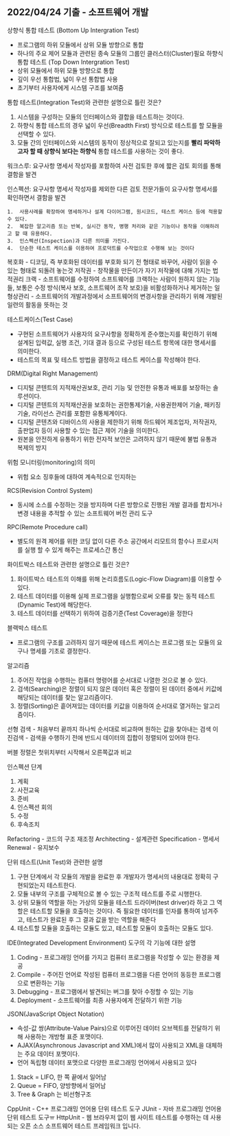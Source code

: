 ## 2022/04/24 기출 - 소프트웨어 개발

상향식 통합 테스트 (Bottom Up Intergration Test)

- 프로그램의 하위 모듈에서 상위 모듈 방향으로 통합
- 하나의 주요 제어 모듈과 관련된 종속 모듈의 그룹인 클러스터(Cluster)필요
  하향식 통합 테스트 (Top Down Intergration Test)
- 상위 모듈에서 하위 모듈 방향으로 통합
- 깊이 우선 통합법, 넓이 우선 통합법 사용
- 초기부터 사용자에게 시스템 구조를 보여줌

통합 테스트(Integration Test)와 관련한 설명으로 틀린 것은?

1. 시스템을 구성하는 모듈의 인터페이스와 결합을 테스트하는 것이다.
2. 하향식 통합 테스트의 경우 넓이 우선(Breadth First) 방식으로 테스트를 할 모듈을 선택할 수 있다.
3. 모듈 간의 인터페이스와 시스템의 동작이 정상적으로 잘되고 있는지를 **빨리 파악하고자 할 때 상향식 보다는 하향식** 통합 테스트를 사용하는 것이 좋다.

워크스루: 요구사항 명세서 작성자를 포함하여 사전 검토한 후에 짧은 검토 회의를 통해 결함을 발견

인스펙션: 요구사항 명세서 작성자를 제외한 다른 검토 전문가들이 요구사항 명세서를 확인하면서 결함을 발견

    1.	사용사례를 확장하여 명세하거나 설계 다이어그램, 원시코드, 테스트 케이스 등에 적용할 수 있다.
    2.	복잡한 알고리즘 또는 반복, 실시간 동작, 병행 처리와 같은 기능이나 동작을 이해하려고 할 때 유용하다.
    3.	인스펙션(Inspection)과 다른 의미를 가진다.
    4.	단순한 테스트 케이스를 이용하여 프로덕트를 수작업으로 수행해 보는 것이다

복호화 - 디코딩, 즉 부호화된 데이터를 부호화 되기 전 형태로 바꾸어, 사람이 읽을 수 있는 형태로 되돌려 놓는것
저작권 - 창작물을 만든이가 자기 저작물에 대해 가지는 법적권리
크랙 - 소프트웨어를 수정하여 소프트웨어를 크랙하는 사람이 원하지 않는 기능들, 보통은 수정 방식(복사 보호, 소프트웨어 조작 보호)을 비활성화하거나 제거하는 일
형상관리 - 소프트웨어의 개발과정에서 소프트웨어의 변경사항을 관리하기 위해 개발된 일련의 활동을 뜻하는 것

테스트케이스(Test Case)

- 구현된 소프트웨어가 사용자의 요구사항을 정확하게 준수했는지를 확인하기 위해 설계된 입력값, 실행 조건, 기대 결과 등으로 구성된 테스트 항목에 대한 명세서를 의미한다.
- 테스트의 목표 및 테스트 방법을 결정하고 테스트 케이스를 작성해야 한다.

DRM(Digital Right Management)

- 디지털 콘텐트의 지적재산권보호, 관리 기능 및 안전한 유통과 배포를 보장하는 솔루션이다.
- 디지털 콘텐트의 지적재산권을 보호하는 권한통제기술, 사용권한제어 기술, 패키징 기술, 라이선스 관리를 포함한 유통체계이다.
- 디지털 콘텐츠와 디바이스의 사용을 제한하기 위해 하드웨어 제조업자, 저작권자, 출판업자 등이 사용할 수 있는 접근 제어 기술을 의미한다.
- 원본을 안전하게 유통하기 위한 전자적 보안은 고려하지 않기 때문에 불법 유통과 복제의 방지

위험 모니터링(monitoring)의 의미

- 위험 요소 징후들에 대하여 계속적으로 인지하는

RCS(Revision Control System)

- 동시에 소스를 수정하는 것을 방지하며 다른 방향으로 진행된 개발 결과를 합치거나 변경 내용을 추적할 수 있는 소프트웨어 버전 관리 도구

RPC(Remote Procedure call)

- 별도의 원격 제어를 위한 코딩 없이 다른 주소 공간에서 리모트의 함수나 프로시저를 실행 할 수 있게 해주는 프로세스간 통신

화이트박스 테스트와 관련한 설명으로 틀린 것은?

1. 화이트박스 테스트의 이해를 위해 논리흐름도(Logic-Flow Diagram)를 이용할 수 있다.
2. 테스트 데이터를 이용해 실제 프로그램을 실행함으로써 오류를 찾는 동적 테스트(Dynamic Test)에 해당한다.
3. 테스트 데이터를 선택하기 위하여 검증기준(Test Coverage)을 정한다

블랙박스 테스트

- 프로그램의 구조를 고려하지 않기 때문에 테스트 케이스는 프로그램 또는 모듈의 요구나 명세를 기초로 결정한다.

알고리즘

1. 주어진 작업을 수행하는 컴퓨터 명령어를 순서대로 나열한 것으로 볼 수 있다.
2. 검색(Searching)은 정렬이 되지 않은 데이터 혹은 정렬이 된 데이터 중에서 키값에 해당되는 데이터를 찾는 알고리즘이다.
3. 정렬(Sorting)은 흩어져있는 데이터를 키값을 이용하여 순서대로 열거하는 알고리즘이다.

선형 검색 - 처음부터 끝까지 하나씩 순서대로 비교하며 원하는 값을 찾아내는 검색
이진검색 - 검색을 수행하기 전에 반드시 데이터의 집합이 정렬되어 있어야 한다.

버블 정렬은 첫위치부터 시작해서 오른쪽값과 비교

인스펙션 단계

1. 계획
2. 사전교육
3. 준비
4. 인스펙션 회의
5. 수정
6. 후속조치

Refactoring - 코드의 구조 재조정
Architecting - 설계관련
Specification - 명세서
Renewal - 유지보수

단위 테스트(Unit Test)와 관련한 설명

1. 구현 단계에서 각 모듈의 개발을 완료한 후 개발자가 명세서의 내용대로 정확히 구현되었는지 테스트한다.
2. 모듈 내부의 구조를 구체적으로 볼 수 있는 구조적 테스트를 주로 시행한다.
3. 상위 모듈의 역할을 하는 가상의 모듈을 테스트 드라이버(test driver)라 하고 그 역할은 테스트할 모듈을 호출하는 것이다. 즉 필요한 데이터를 인자를 통하여 넘겨주고, 테스트가 완료된 후 그 결과 값을 받는 역할을 해준다
4. 테스트할 모듈을 호출하는 모듈도 있고, 테스트할 모듈이 호출하는 모듈도 있다.

IDE(Integrated Development Environment) 도구의 각 기능에 대한 설명

1. Coding - 프로그래밍 언어를 가지고 컴퓨터 프로그램을 작성할 수 있는 환경을 제공
2. Compile - 주어진 언어로 작성된 컴퓨터 프로그램을 다른 언어의 동등한 프로그램으로 변환하는 기능
3. Debugging - 프로그램에서 발견되는 버그를 찾아 수정할 수 있는 기능
4. Deployment - 소프트웨어를 최종 사용자에게 전달하기 위한 기능

JSON(JavaScript Object Notation)

- 속성-값 쌍(Attribute-Value Pairs)으로 이루어진 데이터 오브젝트를 전달하기 위해 사용하는 개방형 표준 포맷이다.
- AJAX(Asynchronous Javascript and XML)에서 많이 사용되고 XML을 대체하는 주요 데이터 포맷이다.
- 언어 독립형 데이터 포맷으로 다양한 프로그래밍 언어에서 사용되고 있다

1. Stack = LIFO, 한 쪽 끝에서 일어남
2. Queue = FIFO, 양방향에서 일어남
3. Tree & Graph 는 비선형구조

CppUnit - C++ 프로그래밍 언어용 단위 테스트 도구
JUnit - 자바 프로그래밍 언어용 단위 테스트 도구ㅠ
HttpUnit - 웹 브라우저 없이 웹 사이트 테스트를 수행하는 데 사용되는 오픈 소스 소프트웨어 테스트 프레임워크 입니다.
